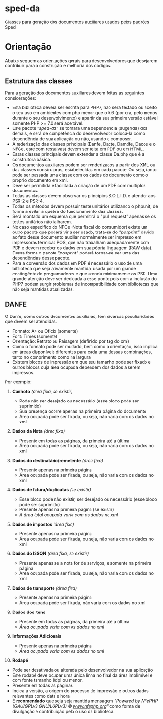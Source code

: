 # sped-da
Classes para geração dos documentos auxiliares usados pelos padrões Sped

# Orientação
Abaixo seguem as orientações gerais para desenvolvedores que desejarem contribuir para a construção e melhoria dos códigos.

## Estrutura das classes

Para a geração dos documentos auxiliares devem feitas as seguintes considerações:

* Esta biblioteca deverá ser escrita para PHP7, não será testado ou aceito o seu uso em ambientes com php menor que o 5.6 (por ora, pelo menos durante o seu desenvolvimento) e apartir da sua primeira versão estável somente PHP >= 7.0 será aceitável.
* Este pacote *"sped-da"* se tornará uma dependência (sugerida) dos demais, e será de competência do desenvolvedor coloca-la como dependência de sua aplicação ou não, usando o composer.
* A rederização das classes principais (Danfe, Dacte, Damdfe, Dacce e o NFCe, este com ressalvas) devem ser feita em PDF ou em HTML.
* Essas classes principais devem extender a classe Da.php que é a construtora básica.
* Os documentos auxiliares podem ser renderizados a partir dos XML ou das classes construtoras, estabelecidas em cada pacote. Ou seja, tanto pode ser passada uma classe com os dados do documento como o próprio documento em xml.
* Deve ser permitida e facilitada a criação de um PDF com multiplos documentos.
* Todas as classes devem observar os principios S.O.L.I.D. e atender aos PSR-2 e PSR-4.
* Todas os métodos devem possuir teste unitários utilizando o phpunit, de forma a evitar a quebra do funcionamento das classes.
* Será montado um esquema que permitirá o "pull request" apenas se os testes unitários não falharem.
* No caso especifico do NFCe (Nota fiscal do consumidor) existe um outro pacote que poderá vir a ser usado, trata-se do [*"posprint"*](https://github.com/nfephp-org/posprint) devido ao fato desse documento auxiliar normalmente ser impresso em impressoras térmicas POS, que não trabalham adequadamente com PDF e devem receber os dados em sua pópria linguagem (RAW data). Dessa forma o pacote *"posprint"* poderá tornar-se ser uma das dependências desse pacote.
* Para a conversão dos dados em PDF é necessário o uso de uma biblioteca que seja ativamente mantida, usada por um grande contingênte de programadores e que atenda minimamente os PSR. Uma grande atenção deve ser dedicada a esse ponto pois com a inclusão do PHP7 podem surgir problemas de incompatibilidade com bibliotecas que não seja mantidas atualizadas.

## DANFE
O Danfe, como outros documentos auxiliares, tem diversas peculiaridades que devem ser atendidas.

- Formato: A4 ou Oficio (somente)
- Font: Times (somente)
- Orientação: Retrato ou Paisagem (definido por tag do xml)
- Como o formato pode ser mudado, bem como a orientação, isso implica em áreas disponíveis diferentes para cada uma dessas combinações, tanto no comprimento como na largura.
- Existem blocos de impressão em que seu tamanho pode ser fixado e outros blocos cuja área ocupada dependem dos dados a serem impressos.

Por exemplo:

1. **Canhoto** *(área fixa, se existir)*

   * Pode não ser desejado ou necessário (esse bloco pode ser suprimido)
   * Sua presença ocorre apenas na primeira página do documento
   * Área ocupada pode ser fixada, ou seja, não varia com os dados no xml

2. **Dados da Nota** *(área fixa)*

   * Presente em todas as páginas, da primeira até a última
   * Área ocupada pode ser fixada, ou seja, não varia com os dados no xml

3. **Dados do destinatário/remetente** *(área fixa)*

   * Presente apenas na prímeira página
   * Área ocupada pode ser fixada, ou seja, não varia com os dados no xml
 
4. **Dados de fatura/duplicatas** *(se existir)*

   * Esse bloco pode não existir, ser desejado ou necessário (esse bloco pode ser suprimido)
   * Presente apenas na primeira página (se existir)
   * _A área total ocupada varia com os dados no xml_

5. **Dados de impostos** *(área fixa)*

   * Presente apenas na prímeira página
   * Área ocupada pode ser fixada, ou seja, não varia com os dados no xml

6. **Dados do ISSQN** *(área fixa, se existir)*

   * Presente apenas se a nota for de serviços, e somente na primeira página
   * Área ocupada pode ser fixada, ou seja, não varia com os dados no xml

7. **Dados de transporte** *(área fixa)*

   * Presente apenas na prímeira página
   * Área ocupada pode ser fixada, não varia com os dados no xml

8. **Dados dos itens**

   * Presente em todas as páginas, da primeira até a última
   * _Área ocupada varia com os dados no xml_

9. **Informações Adicionais**

   * Presente apenas na prímeira página
   * _Área ocupada varia com os dados no xml_

10. **Rodapé**

   * Pode ser desativada ou alterada pelo desenvolvedor na sua aplicação
   * Este rodapé deve ocupar uma única linha no final da área implimivel e com fonte tamanho 8dpi ou menor.  
   * Presente em todas as páginas
   * Indica a versão, a origem do processo de impressão e outros dados relevantes como data e hora
   * É **recomendado** que seja seja mantida mensagem *"Powered by NFePHP (GNU/GPLv3 GNU/LGPLv3) © www.nfephp.org"*  como forma de divulgação e contribuição pelo o uso da biblioteca.
